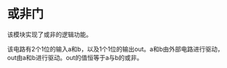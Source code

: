 或非门
================================================================

该模块实现了或非的逻辑功能。

该电路有2个1位的输入a和b，以及1个1位的输出out。a和b由外部电路进行驱动，out由a和b进行驱动。out的值恒等于a与b的或非。